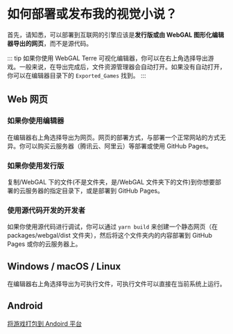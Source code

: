 # 如何部署或发布我的视觉小说？

首先，请知悉，可以部署到互联网的引擎应该是**发行版或由 WebGAL 图形化编辑器导出的网页**，而不是源代码。

::: tip
如果你使用 WebGAL Terre 可视化编辑器，你可以在右上角选择导出游戏。一般来说，在导出完成后，文件资源管理器会自动打开。如果没有自动打开，你可以在编辑器目录下的 `Exported_Games` 找到。
:::

## Web 网页

### 如果你使用**编辑器**

在编辑器右上角选择导出为网页。网页的部署方式，与部署一个正常网站的方式无异。你可以购买云服务器（腾讯云、阿里云）等部署或使用 GitHub Pages。

### 如果你使用**发行版**

复制/WebGAL 下的文件(不是文件夹，是/WebGAL 文件夹下的文件)到你想要部署的云服务器的指定目录下，或是部署到 GitHub Pages。

### 使用**源代码开发**的开发者

如果你使用源代码进行调试，你可以通过 `yarn build` 来创建一个静态网页（在 packages/webgal/dist 文件夹），然后将这个文件夹内的内容部署到 GitHub Pages 或你的云服务器上。

## Windows / macOS / Linux

在编辑器右上角选择导出为可执行文件，可执行文件可以直接在当前系统上运行。

## Android

[将游戏打包到 Andoird 平台](android.md)
